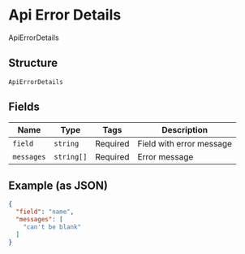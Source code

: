 
# Api Error Details

ApiErrorDetails

## Structure

`ApiErrorDetails`

## Fields

| Name | Type | Tags | Description |
|  --- | --- | --- | --- |
| `field` | `string` | Required | Field with error message |
| `messages` | `string[]` | Required | Error message |

## Example (as JSON)

```json
{
  "field": "name",
  "messages": [
    "can't be blank"
  ]
}
```

